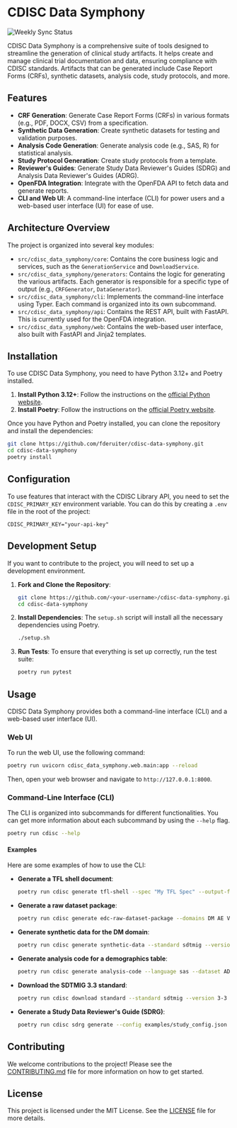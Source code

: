 # CDISC Data Symphony

![Weekly Sync Status](https://github.com/fderuiter/cdisc-data-symphony/actions/workflows/weekly-sync.yml/badge.svg)

CDISC Data Symphony is a comprehensive suite of tools designed to streamline the generation of clinical study artifacts. It helps create and manage clinical trial documentation and data, ensuring compliance with CDISC standards. Artifacts that can be generated include Case Report Forms (CRFs), synthetic datasets, analysis code, study protocols, and more.

## Features

*   **CRF Generation**: Generate Case Report Forms (CRFs) in various formats (e.g., PDF, DOCX, CSV) from a specification.
*   **Synthetic Data Generation**: Create synthetic datasets for testing and validation purposes.
*   **Analysis Code Generation**: Generate analysis code (e.g., SAS, R) for statistical analysis.
*   **Study Protocol Generation**: Create study protocols from a template.
*   **Reviewer's Guides**: Generate Study Data Reviewer's Guides (SDRG) and Analysis Data Reviewer's Guides (ADRG).
*   **OpenFDA Integration**: Integrate with the OpenFDA API to fetch data and generate reports.
*   **CLI and Web UI**: A command-line interface (CLI) for power users and a web-based user interface (UI) for ease of use.

## Architecture Overview

The project is organized into several key modules:

*   `src/cdisc_data_symphony/core`: Contains the core business logic and services, such as the `GenerationService` and `DownloadService`.
*   `src/cdisc_data_symphony/generators`: Contains the logic for generating the various artifacts. Each generator is responsible for a specific type of output (e.g., `CRFGenerator`, `DataGenerator`).
*   `src/cdisc_data_symphony/cli`: Implements the command-line interface using Typer. Each command is organized into its own subcommand.
*   `src/cdisc_data_symphony/api`: Contains the REST API, built with FastAPI. This is currently used for the OpenFDA integration.
*   `src/cdisc_data_symphony/web`: Contains the web-based user interface, also built with FastAPI and Jinja2 templates.

## Installation

To use CDISC Data Symphony, you need to have Python 3.12+ and Poetry installed.

1.  **Install Python 3.12+**: Follow the instructions on the [official Python website](https://www.python.org/downloads/).
2.  **Install Poetry**: Follow the instructions on the [official Poetry website](https://python-poetry.org/docs/#installation).

Once you have Python and Poetry installed, you can clone the repository and install the dependencies:

```bash
git clone https://github.com/fderuiter/cdisc-data-symphony.git
cd cdisc-data-symphony
poetry install
```

## Configuration

To use features that interact with the CDISC Library API, you need to set the `CDISC_PRIMARY_KEY` environment variable. You can do this by creating a `.env` file in the root of the project:

```
CDISC_PRIMARY_KEY="your-api-key"
```

## Development Setup

If you want to contribute to the project, you will need to set up a development environment.

1.  **Fork and Clone the Repository**:
    ```bash
    git clone https://github.com/<your-username>/cdisc-data-symphony.git
    cd cdisc-data-symphony
    ```

2.  **Install Dependencies**:
    The `setup.sh` script will install all the necessary dependencies using Poetry.
    ```bash
    ./setup.sh
    ```

3.  **Run Tests**:
    To ensure that everything is set up correctly, run the test suite:
    ```bash
    poetry run pytest
    ```

## Usage

CDISC Data Symphony provides both a command-line interface (CLI) and a web-based user interface (UI).

### Web UI

To run the web UI, use the following command:

```bash
poetry run uvicorn cdisc_data_symphony.web.main:app --reload
```

Then, open your web browser and navigate to `http://127.0.0.1:8000`.

### Command-Line Interface (CLI)

The CLI is organized into subcommands for different functionalities. You can get more information about each subcommand by using the `--help` flag.

```bash
poetry run cdisc --help
```

#### Examples

Here are some examples of how to use the CLI:

*   **Generate a TFL shell document**:
    ```bash
    poetry run cdisc generate tfl-shell --spec "My TFL Spec" --output-file my_tfl_shell.txt
    ```

*   **Generate a raw dataset package**:
    ```bash
    poetry run cdisc generate edc-raw-dataset-package --domains DM AE VS --num-subjects 20 --output-dir my_package
    ```

*   **Generate synthetic data for the DM domain**:
    ```bash
    poetry run cdisc generate synthetic-data --standard sdtmig --version 3-3 --domain DM --num-subjects 10
    ```

*   **Generate analysis code for a demographics table**:
    ```bash
    poetry run cdisc generate analysis-code --language sas --dataset ADSL --output-type Demographics --treatment-var TRT01A --output-file demo.sas
    ```

*   **Download the SDTMIG 3.3 standard**:
    ```bash
    poetry run cdisc download standard --standard sdtmig --version 3-3 --output-dir standards
    ```

*   **Generate a Study Data Reviewer's Guide (SDRG)**:
    ```bash
    poetry run cdisc sdrg generate --config examples/study_config.json --out sdrg.docx
    ```

## Contributing

We welcome contributions to the project! Please see the [CONTRIBUTING.md](CONTRIBUTING.md) file for more information on how to get started.

## License

This project is licensed under the MIT License. See the [LICENSE](LICENSE) file for more details.
